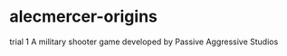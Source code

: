 alecmercer-origins
==================
trial 1
A military shooter game developed by Passive Aggressive Studios
